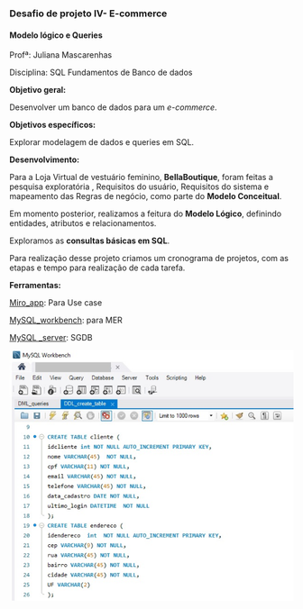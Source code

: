 <h3>Desafio de projeto IV- E-commerce</h3>

<h4>Modelo lógico e Queries</h4>

Profª: Juliana Mascarenhas

Disciplina: SQL Fundamentos de Banco de dados

**Objetivo geral:**

Desenvolver um banco de dados para um <i>e-commerce</i>.

**Objetivos específicos:**

Explorar modelagem de dados e queries em SQL.

**Desenvolvimento:**

Para a Loja Virtual de vestuário feminino, **BellaBoutique**, foram feitas a pesquisa exploratória , Requisitos do usuário, Requisitos do sistema e mapeamento das Regras de negócio, como parte do **Modelo Conceitual**. 

Em momento posterior, realizamos a feitura do **Modelo Lógico**, definindo entidades, atributos e relacionamentos.

Exploramos as **consultas básicas em SQL**.

Para realização desse projeto criamos um cronograma de projetos, com as etapas e tempo para realização de cada tarefa.

**Ferramentas:**

[Miro_app](https://miro.com/app/dashboard/): Para Use case

[MySQL_workbench](https://www.mysql.com/products/workbench/): para MER

[MySQL _server](https://dev.mysql.com/downloads/mysql/): SGDB



![create_table](img/create_table.png)
